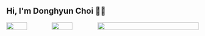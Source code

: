 ## Hi, I'm Donghyun Choi 🙋‍♂️


<div style="display: flex;">


<img width=45%  height="50%" src="https://github-readme-stats.vercel.app/api/top-langs/?username=solari3t&layout=compact" align = "center"/>
<img width="45%"  height="50%" src="https://github-readme-stats.vercel.app/api/wakatime?username=solari3t&" align = "center"/>
<img width=100% height="50%" src="https://github-readme-stats.vercel.app/api?username=solari3t&" align = "center"/>
</div>




<!--
**solari3t/solari3t** is a ✨ _special_ ✨ repository because its `README.md` (this file) appears on your GitHub profile.

Here are some ideas to get you started:

- 🔭 I’m currently working on ...
- 🌱 I’m currently learning ...
- 👯 I’m looking to collaborate on ...
- 🤔 I’m looking for help with ...
- 💬 Ask me about ...
- 📫 How to reach me: ...
- 😄 Pronouns: ...
- ⚡ Fun fact: ...
-->
